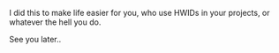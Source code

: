 I did this to make life easier for you, who use HWIDs in your projects, or whatever the hell you do.







See you later..


